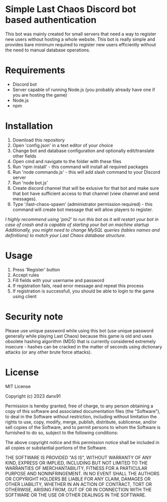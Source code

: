 # Simple Last Chaos Discord bot based authentication
This bot was mainly created for small servers that need a way to register new users without hosting a whole website. This bot is really simple and provides bare minimum required to register new users efficiently without the need to manual database operations.

# Requirements
* Discord bot
* Server capable of running Node.js (you probably already have one if you are hosting the game)
* Node.js
* npm

# Installation
1. Download this repository
2. Open 'config.json' in a text editor of your choice
3. Change bot and database configuration and optionally edit/translate other fields
4. Open cmd and navigate to the folder with these files
5. Run 'npm install' - this command will install all required packages
6. Run 'node commands.js' - this will add slash command to your Discord server
7. Run 'node bot.js'
8. Create discord channel that will be exlusive for that bot and make sure that bot have sufficient access to that channel (view channel and send messages).
9. Type '/last-chaos-spawn' (administrator permission required) - this command will create bot message that will allow players to register.

*I highly recommend using 'pm2' to run this bot as it will restart your bot in case of crash and is capable of starting your bot on machine startup*
*Additionally, you might need to change MySQL queries (tables names and definitions) to match your Last Chaos database structure.*

# Usage
1. Press 'Register' button
2. Accept rules
3. Fill fields with your username and password
4. If registration fails, read error message and repeat this process
5. If registration is successfull, you should be able to login to the game using client

# Security note
Please use unique password while using this bot (use unique password generally while playing Last Chaos) because this game is old and uses obsolete hashing algorithm (MD5) that is currently considered extremely insecure - hashes can be cracked in the matter of seconds using dictionary attacks (or any other brute force attacks).

# License
MIT License

Copyright (c) 2023 danx91

Permission is hereby granted, free of charge, to any person obtaining a copy
of this software and associated documentation files (the "Software"), to deal
in the Software without restriction, including without limitation the rights
to use, copy, modify, merge, publish, distribute, sublicense, and/or sell
copies of the Software, and to permit persons to whom the Software is
furnished to do so, subject to the following conditions:

The above copyright notice and this permission notice shall be included in all
copies or substantial portions of the Software.

THE SOFTWARE IS PROVIDED "AS IS", WITHOUT WARRANTY OF ANY KIND, EXPRESS OR
IMPLIED, INCLUDING BUT NOT LIMITED TO THE WARRANTIES OF MERCHANTABILITY,
FITNESS FOR A PARTICULAR PURPOSE AND NONINFRINGEMENT. IN NO EVENT SHALL THE
AUTHORS OR COPYRIGHT HOLDERS BE LIABLE FOR ANY CLAIM, DAMAGES OR OTHER
LIABILITY, WHETHER IN AN ACTION OF CONTRACT, TORT OR OTHERWISE, ARISING FROM,
OUT OF OR IN CONNECTION WITH THE SOFTWARE OR THE USE OR OTHER DEALINGS IN THE
SOFTWARE.